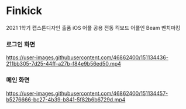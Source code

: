 # Finkick
2021 1학기 캡스톤디자인 출품 iOS 어플 공용 전동 킥보드 어플인 Beam 벤치마킹
   
### 로그인 화면
https://user-images.githubusercontent.com/46862400/151134436-211bb305-7d25-44ff-a27b-f84e9b56ed50.mp4
   
### 메인 화면
https://user-images.githubusercontent.com/46862400/151134457-b5276666-bc27-4b39-b841-5f82b6b6729d.mp4
